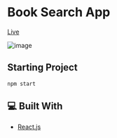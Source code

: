 # Book Search App

[Live](https://book-searching-app.netlify.app)

![image](https://user-images.githubusercontent.com/96390357/178112374-cfa0efa2-eb76-4adb-bef9-cacea6ba3de9.png)

## Starting Project

```
npm start
```

## 💻 Built With
- [React.js](https://reactjs.org/)
